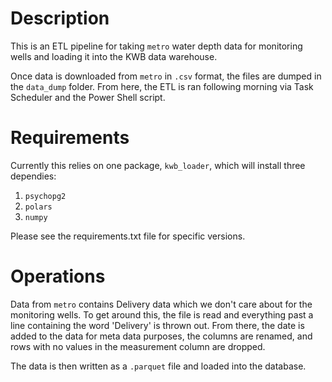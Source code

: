 # Description

This is an ETL pipeline for taking `metro` water depth data for monitoring wells and loading it into the KWB data warehouse.

Once data is downloaded from `metro` in `.csv` format, the files are dumped in the `data_dump` folder. From here, the ETL is ran following morning via Task Scheduler and the Power Shell script.

# Requirements

Currently this relies on one package, `kwb_loader`, which will install three dependies:

1. `psychopg2`
2. `polars`
3. `numpy`

Please see the requirements.txt file for specific versions.

# Operations

Data from `metro` contains Delivery data which we don't care about for the monitoring wells. To get around this, the file is read and everything past a line containing the word 'Delivery' is thrown out. From there, the date is added to the data for meta data purposes, the columns are renamed, and rows with no values in the measurement column are dropped. 

The data is then written as a `.parquet` file and loaded into the database.